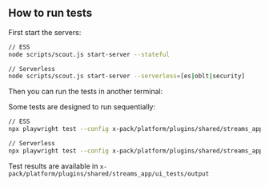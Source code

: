 ## How to run tests

First start the servers:

```bash
// ESS
node scripts/scout.js start-server --stateful

// Serverless
node scripts/scout.js start-server --serverless=[es|oblt|security]
```

Then you can run the tests in another terminal:

Some tests are designed to run sequentially:

```bash
// ESS
npx playwright test --config x-pack/platform/plugins/shared/streams_app/ui_tests/playwright.config.ts --project=local --grep @ess

// Serverless
npx playwright test --config x-pack/platform/plugins/shared/streams_app/ui_tests/playwright.config.ts --project=local --grep @svlOblt
```

Test results are available in `x-pack/platform/plugins/shared/streams_app/ui_tests/output`
